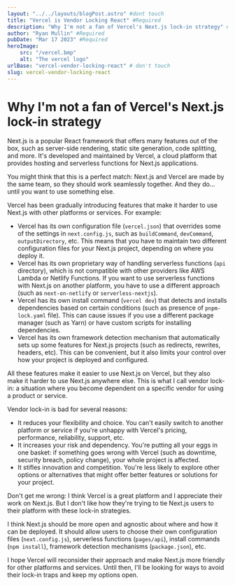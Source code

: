 ```yaml
---
layout: "../../layouts/blogPost.astro" #dont touch
title: "Vercel is Vendor Locking React" #Required
description: "Why I'm not a fan of Vercel's Next.js lock-in strategy" #Required
author: "Ryan Mullin" #Required
pubDate: "Mar 17 2023" #Required
heroImage: 
    src: "/vercel.bmp"
    alt: "The vercel logo"
urlBase: "vercel-vendor-locking-react" # don't touch
slug: vercel-vendor-locking-react
---
```


# Why I'm not a fan of Vercel's Next.js lock-in strategy

Next.js is a popular React framework that offers many features out of the box, such as server-side rendering, static site generation, code splitting, and more. It's developed and maintained by Vercel, a cloud platform that provides hosting and serverless functions for Next.js applications.

You might think that this is a perfect match: Next.js and Vercel are made by the same team, so they should work seamlessly together. And they do... until you want to use something else.

Vercel has been gradually introducing features that make it harder to use Next.js with other platforms or services. For example:

- Vercel has its own configuration file (`vercel.json`) that overrides some of the settings in `next.config.js`, such as `buildCommand`, `devCommand`, `outputDirectory`, etc. This means that you have to maintain two different configuration files for your Next.js project, depending on where you deploy it.
- Vercel has its own proprietary way of handling serverless functions (`api` directory), which is not compatible with other providers like AWS Lambda or Netlify Functions. If you want to use serverless functions with Next.js on another platform, you have to use a different approach (such as `next-on-netlify` or `serverless-nextjs`).
- Vercel has its own install command (`vercel dev`) that detects and installs dependencies based on certain conditions (such as presence of `pnpm-lock.yaml` file). This can cause issues if you use a different package manager (such as Yarn) or have custom scripts for installing dependencies.
- Vercel has its own framework detection mechanism that automatically sets up some features for Next.js projects (such as redirects, rewrites, headers, etc). This can be convenient, but it also limits your control over how your project is deployed and configured.

All these features make it easier to use Next.js on Vercel, but they also make it harder to use Next.js anywhere else. This is what I call vendor lock-in: a situation where you become dependent on a specific vendor for using a product or service.

Vendor lock-in is bad for several reasons:

- It reduces your flexibility and choice. You can't easily switch to another platform or service if you're unhappy with Vercel's pricing, performance, reliability, support, etc.
- It increases your risk and dependency. You're putting all your eggs in one basket: if something goes wrong with Vercel (such as downtime, security breach, policy change), your whole project is affected.
- It stifles innovation and competition. You're less likely to explore other options or alternatives that might offer better features or solutions for your project.

Don't get me wrong: I think Vercel is a great platform and I appreciate their work on Next.js. But I don't like how they're trying to tie Next.js users to their platform with these lock-in strategies.

I think Next.js should be more open and agnostic about where and how it can be deployed. It should allow users to choose their own configuration files (`next.config.js`), serverless functions (`pages/api`), install commands (`npm install`), framework detection mechanisms (`package.json`), etc.

I hope Vercel will reconsider their approach and make Next.js more friendly for other platforms and services. Until then, I'll be looking for ways to avoid their lock-in traps and keep my options open.